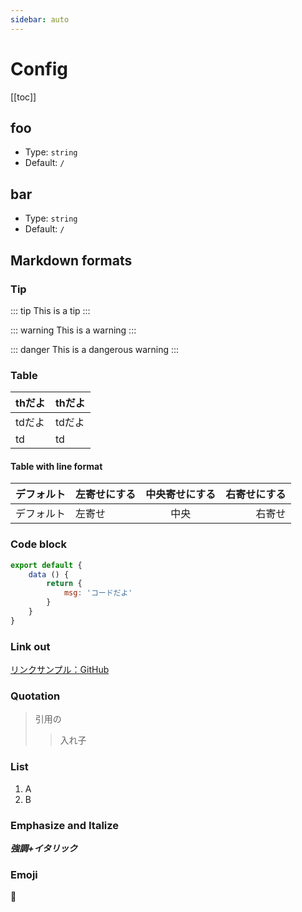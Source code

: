 ```yaml
---
sidebar: auto
---
```


# Config

[[toc]]

## foo

- Type: `string`
- Default: `/`

## bar

- Type: `string`
- Default: `/`

## Markdown formats

### Tip

::: tip
This is a tip
:::

::: warning
This is a warning
:::

::: danger
This is a dangerous warning
:::

### Table

thだよ | thだよ
--- | ---
tdだよ | tdだよ
td | td

#### Table with line format

デフォルト | 左寄せにする | 中央寄せにする | 右寄せにする
---|:--- |:---:| ---:
デフォルト | 左寄せ | 中央 | 右寄せ

### Code block

``` js
export default {
    data () {
        return {
            msg: 'コードだよ'
        }
    }
}
```

### Link out

[リンクサンプル：GitHub](https://github.com/)

### Quotation

> 引用の
>> 入れ子

### List

1. A
2. B

### Emphasize and Italize

***強調+イタリック***

### Emoji
:tada: